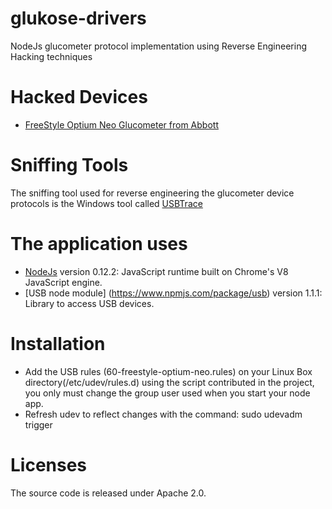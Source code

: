 # glukose-drivers
NodeJs glucometer protocol implementation using Reverse Engineering Hacking techniques

# Hacked Devices
- [FreeStyle Optium Neo Glucometer from Abbott](http://www.abbottdiabetescare.es/freestyle-optium-neo)

# Sniffing Tools
The sniffing tool used for reverse engineering the glucometer device protocols is the Windows tool called [USBTrace](http://www.sysnucleus.com/)

# The application uses
- [NodeJs](https://nodejs.org/en/) version 0.12.2: JavaScript runtime built on Chrome's V8 JavaScript engine.
- [USB node module] (https://www.npmjs.com/package/usb) version 1.1.1: Library to access USB devices.

# Installation
- Add the USB rules (60-freestyle-optium-neo.rules) on your Linux Box directory(/etc/udev/rules.d) using the script contributed in the project, you only must change the group user used when you start your node app. 
- Refresh udev to reflect changes with the command: sudo udevadm trigger

# Licenses
The source code is released under Apache 2.0.
